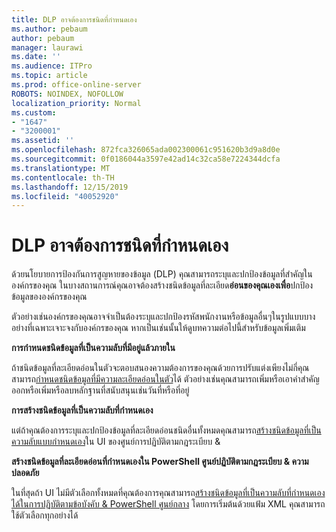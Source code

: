 ```yaml
---
title: DLP อาจต้องการชนิดที่กำหนดเอง
ms.author: pebaum
author: pebaum
manager: laurawi
ms.date: ''
ms.audience: ITPro
ms.topic: article
ms.prod: office-online-server
ROBOTS: NOINDEX, NOFOLLOW
localization_priority: Normal
ms.custom:
- "1647"
- "3200001"
ms.assetid: ''
ms.openlocfilehash: 872fca326065ada002300061c951620b3d9a8d0e
ms.sourcegitcommit: 0f0186044a3597e42ad14c32ca58e7224344dcfa
ms.translationtype: MT
ms.contentlocale: th-TH
ms.lasthandoff: 12/15/2019
ms.locfileid: "40052920"
---
```

# <a name="dlp-might-need-a-custom-type"></a>DLP อาจต้องการชนิดที่กำหนดเอง

ด้วยนโยบายการป้องกันการสูญหายของข้อมูล (DLP) คุณสามารถระบุและปกป้องข้อมูลที่สำคัญในองค์กรของคุณ ในบางสถานการณ์คุณอาจต้องสร้างชนิดข้อมูลที่ละเอียด**อ่อนของคุณเองเพื่อ**ปกป้องข้อมูลขององค์กรของคุณ

ตัวอย่างเช่นองค์กรของคุณอาจจำเป็นต้องระบุและปกป้องรหัสพนักงานหรือข้อมูลอื่นๆในรูปแบบบางอย่างที่เฉพาะเจาะจงกับองค์กรของคุณ หากเป็นเช่นนั้นให้ดูบทความต่อไปนี้สำหรับข้อมูลเพิ่มเติม
  
 **การกำหนดชนิดข้อมูลที่เป็นความลับที่มีอยู่แล้วภายใน**
  
ถ้าชนิดข้อมูลที่ละเอียดอ่อนในตัวจะตอบสนองความต้องการของคุณด้วยการปรับแต่งเพียงไม่กี่คุณสามารถ[กำหนดชนิดข้อมูลที่มีความละเอียดอ่อนในตัว](https://docs.microsoft.com/office365/securitycompliance/customize-a-built-in-sensitive-information-type)ได้ ตัวอย่างเช่นคุณสามารถเพิ่มหรือเอาคำสำคัญออกหรือเพิ่มหรือลบหลักฐานที่สนับสนุนเช่นวันที่หรือที่อยู่
  
 **การสร้างชนิดข้อมูลที่เป็นความลับที่กำหนดเอง**
  
แต่ถ้าคุณต้องการระบุและปกป้องข้อมูลที่ละเอียดอ่อนชนิดอื่นทั้งหมดคุณสามารถ[สร้างชนิดข้อมูลที่เป็นความลับแบบกำหนดเอง](https://docs.microsoft.com/office365/securitycompliance/create-a-custom-sensitive-information-type)ใน UI ของศูนย์การปฏิบัติตามกฎระเบียบ &
  
**สร้างชนิดข้อมูลที่ละเอียดอ่อนที่กำหนดเองใน PowerShell ศูนย์ปฏิบัติตามกฎระเบียบ & ความปลอดภัย**

ในที่สุดถ้า UI ไม่มีตัวเลือกทั้งหมดที่คุณต้องการคุณสามารถ[สร้างชนิดข้อมูลที่เป็นความลับที่กำหนดเองได้ในการปฏิบัติตามข้อบังคับ & PowerShell ศูนย์กลาง](https://docs.microsoft.com/office365/securitycompliance/create-a-custom-sensitive-information-type-in-scc-powershell) โดยการเริ่มต้นด้วยแฟ้ม XML คุณสามารถใช้ตัวเลือกทุกอย่างได้
